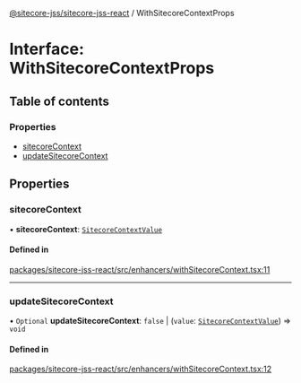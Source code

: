 [@sitecore-jss/sitecore-jss-react](../README.md) / WithSitecoreContextProps

# Interface: WithSitecoreContextProps

## Table of contents

### Properties

- [sitecoreContext](WithSitecoreContextProps.md#sitecorecontext)
- [updateSitecoreContext](WithSitecoreContextProps.md#updatesitecorecontext)

## Properties

### sitecoreContext

• **sitecoreContext**: [`SitecoreContextValue`](../README.md#sitecorecontextvalue)

#### Defined in

[packages/sitecore-jss-react/src/enhancers/withSitecoreContext.tsx:11](https://github.com/Sitecore/jss/blob/df1d7aee4/packages/sitecore-jss-react/src/enhancers/withSitecoreContext.tsx#L11)

___

### updateSitecoreContext

• `Optional` **updateSitecoreContext**: ``false`` \| (`value`: [`SitecoreContextValue`](../README.md#sitecorecontextvalue)) => `void`

#### Defined in

[packages/sitecore-jss-react/src/enhancers/withSitecoreContext.tsx:12](https://github.com/Sitecore/jss/blob/df1d7aee4/packages/sitecore-jss-react/src/enhancers/withSitecoreContext.tsx#L12)
